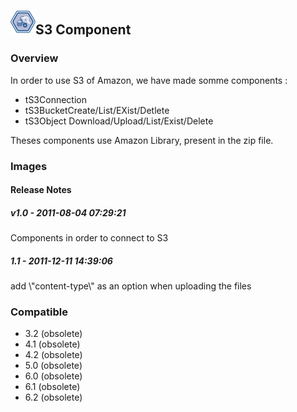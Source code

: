 ## <img src='./logo.jpg' width='40' height='40'>S3 Component

### Overview
In order to use S3 of Amazon, we have made somme components : 
- tS3Connection
- tS3BucketCreate/List/EXist/Detlete
- tS3Object Download/Upload/List/Exist/Delete

Theses components use Amazon Library, present in the zip file.

### Images




#### Release Notes

##### v1.0 - 2011-08-04 07:29:21
Components in order to connect to S3
##### 1.1 - 2011-12-11 14:39:06
add \\"content-type\\" as an option when uploading the files
### Compatible
 -  3.2 (obsolete)
 -   4.1 (obsolete)
 -   4.2 (obsolete)
 -   5.0 (obsolete)
 -   6.0 (obsolete)
 -   6.1 (obsolete)
 -   6.2 (obsolete)